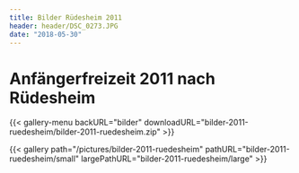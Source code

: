 ```yaml
---
title: Bilder Rüdesheim 2011
header: header/DSC_0273.JPG
date: "2018-05-30"
---
```


# Anfängerfreizeit 2011 nach Rüdesheim

{{< gallery-menu backURL="bilder" downloadURL="bilder-2011-ruedesheim/bilder-2011-ruedesheim.zip" >}}

{{< gallery path="/pictures/bilder-2011-ruedesheim" pathURL="bilder-2011-ruedesheim/small" largePathURL="bilder-2011-ruedesheim/large" >}}
